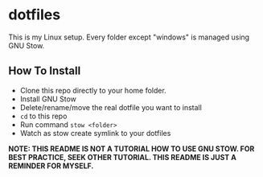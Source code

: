 # dotfiles
This is my Linux setup. Every folder except "windows" is managed using GNU Stow.

## How To Install
* Clone this repo directly to your home folder.
* Install GNU Stow
* Delete/rename/move the real dotfile you want to install
* `cd` to this repo
* Run command `stow <folder>`
* Watch as stow create symlink to your dotfiles

**NOTE: THIS README IS NOT A TUTORIAL HOW TO USE GNU STOW. FOR BEST PRACTICE, SEEK OTHER TUTORIAL. THIS README IS JUST A REMINDER FOR MYSELF.**



